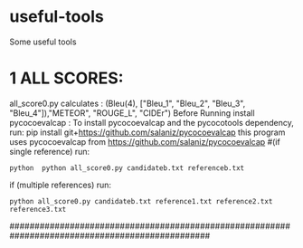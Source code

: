 # useful-tools
Some useful tools


# 1 ALL SCORES: 
all_score0.py calculates :
(Bleu(4), ["Bleu_1", "Bleu_2", "Bleu_3", "Bleu_4"]),"METEOR", "ROUGE_L", "CIDEr")
  Before Running install pycocoevalcap :
  To install pycocoevalcap and the pycocotools dependency, run:
  pip install git+https://github.com/salaniz/pycocoevalcap
  this program uses pycocoevalcap from https://github.com/salaniz/pycocoevalcap
  #(if single reference) run:
  ```
  python  python all_score0.py candidateb.txt referenceb.txt 
  ```
  if (multiple references) run:
  ```
  python all_score0.py candidateb.txt reference1.txt reference2.txt reference3.txt 
  ```
  ################################################################################################
